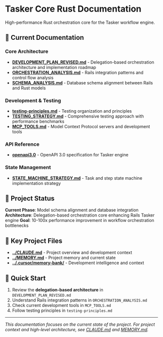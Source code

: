 # Tasker Core Rust Documentation

High-performance Rust orchestration core for the Tasker workflow engine.

## 📖 Current Documentation

### Core Architecture
- **[DEVELOPMENT_PLAN_REVISED.md](DEVELOPMENT_PLAN_REVISED.md)** - Delegation-based orchestration architecture and implementation roadmap
- **[ORCHESTRATION_ANALYSIS.md](ORCHESTRATION_ANALYSIS.md)** - Rails integration patterns and control flow analysis
- **[SCHEMA_ANALYSIS.md](SCHEMA_ANALYSIS.md)** - Database schema alignment between Rails and Rust models

### Development & Testing
- **[testing-principles.md](testing-principles.md)** - Testing organization and principles
- **[TESTING_STRATEGY.md](TESTING_STRATEGY.md)** - Comprehensive testing approach with performance benchmarks
- **[MCP_TOOLS.md](MCP_TOOLS.md)** - Model Context Protocol servers and development tools

### API Reference
- **[openapi3.0](openapi3.0)** - OpenAPI 3.0 specification for Tasker engine

### State Management
- **[STATE_MACHINE_STRATEGY.md](STATE_MACHINE_STRATEGY.md)** - Task and step state machine implementation strategy

## 🎯 Project Status

**Current Phase**: Model schema alignment and database integration
**Architecture**: Delegation-based orchestration core enhancing Rails Tasker engine
**Goal**: 10-100x performance improvement in workflow orchestration bottlenecks

## 🔗 Key Project Files

- **[../CLAUDE.md](../CLAUDE.md)** - Project overview and development context
- **[../MEMORY.md](../MEMORY.md)** - Project memory and current state
- **[../.cursor/memory-bank/](../.cursor/memory-bank/)** - Development intelligence and context

## 🚀 Quick Start

1. Review the **delegation-based architecture** in `DEVELOPMENT_PLAN_REVISED.md`
2. Understand Rails integration patterns in `ORCHESTRATION_ANALYSIS.md`
3. Check current development tools in `MCP_TOOLS.md`
4. Follow testing principles in `testing-principles.md`

---

*This documentation focuses on the current state of the project. For project context and high-level architecture, see [CLAUDE.md](../CLAUDE.md) and [MEMORY.md](../MEMORY.md).*